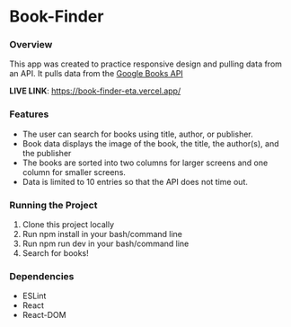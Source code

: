 # Book-Finder

### Overview
This app was created to practice responsive design and pulling data from an API. It pulls data from the [Google Books API](https://developers.google.com/books/)

**LIVE LINK**: https://book-finder-eta.vercel.app/

### Features
- The user can search for books using title, author, or publisher.
- Book data displays the image of the book, the title, the author(s), and the publisher
- The books are sorted into two columns for larger screens and one column for smaller screens.
- Data is limited to 10 entries so that the API does not time out.

### Running the Project
1. Clone this project locally
2. Run npm install in your bash/command line
3. Run npm run dev in your bash/command line
4. Search for books!

### Dependencies
- ESLint
- React
- React-DOM
